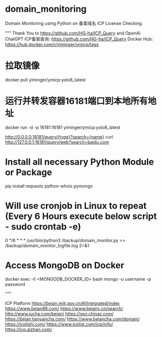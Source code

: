# domain_monitoring
Domain Monitoring using Python on 备案域名 ICP License Checking.

"""
Thank You to https://github.com/HG-ha/ICP_Query and OpenAI ChatGPT
ICP备案查询: https://github.com/HG-ha/ICP_Query
Docker Hub: https://hub.docker.com/r/yiminger/ymicp/tags

# 拉取镜像
docker pull yiminger/ymicp:yolo8_latest
# 运行并转发容器16181端口到本地所有地址
docker run -d -p 16181:16181 yiminger/ymicp:yolo8_latest

http://0.0.0.0:16181/query/{type}?search={name}
curl http://127.0.0.1:16181/query/web?search=baidu.com

# Install all necessary Python Module or Package
pip install requests python-whois pymongo

# Will use cronjob in Linux to repeat (Every 6 Hours execute below script - sudo crontab -e)
0 */6 * * * /usr/bin/python3 /backup/domain_monitor.py >> /backup/domain_monitor_logfile.log 2>&1

# Access MongoDB on Docker
docker exec -it <MONGODB_DOCKER_ID> bash
mongo -u username -p password

"""

ICP Platform
https://beian.miit.gov.cn/#/Integrated/index
https://www.beian88.com/
https://www.beianx.cn/search/
http://www.jucha.com/beian/
https://seo.chinaz.com/
https://beian.tianyancha.com/
https://www.beiancha.com/domain/
https://icplishi.com/
https://www.icplist.com/icp/info/
https://icp.aizhan.com/
